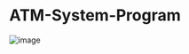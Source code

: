 # ATM-System-Program

![image](https://github.com/SahilShah03/ATM-System-Program/assets/159931940/10c43ddd-a18b-4b8f-a83e-cb71fdff6cfb)
